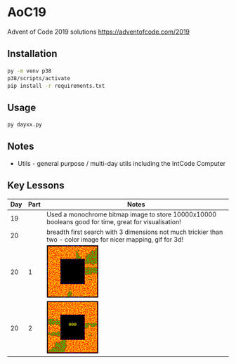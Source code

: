 # AoC19

Advent of Code 2019 solutions https://adventofcode.com/2019

## Installation

```cmd
py -m venv p38
p38/scripts/activate
pip install -r requirements.txt
```

## Usage

```cmd
py dayxx.py
```

## Notes

* Utils - general purpose / multi-day utils including the IntCode Computer

## Key Lessons

Day | Part | Notes
--- | ---- | -----
19 | | Used a monochrome bitmap image to store 10000x10000 booleans good for time, great for visualisation!
20 | | breadth first search with 3 dimensions not much trickier than two - color image for nicer mapping, gif for 3d!
20 | 1 | ![image info](./images/day20p1.png)
20 | 2 | ![image info](./images/day20p2.gif)
